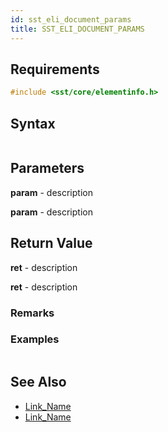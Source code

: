 ```yaml
---
id: sst_eli_document_params
title: SST_ELI_DOCUMENT_PARAMS
---
```


## Requirements

```cpp
#include <sst/core/elementinfo.h>
```

## Syntax

```cpp

```

## Parameters

**param** - description

**param** - description

## Return Value

**ret** - description

**ret** - description

### Remarks

### Examples

```cpp

```

## See Also

- [Link_Name](TBA)
- [Link_Name](TBA)